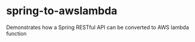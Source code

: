 # spring-to-awslambda
Demonstrates how a Spring RESTful API can be converted to AWS lambda function

